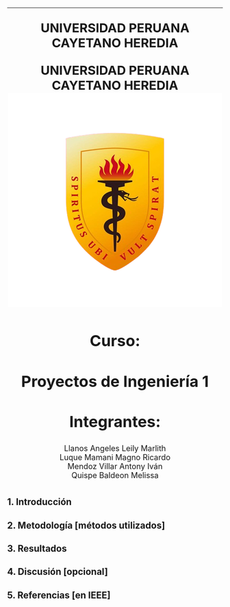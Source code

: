 
---

<p style="text-align: center; font-weight: bold; font-size: 29px;">
    UNIVERSIDAD PERUANA CAYETANO HEREDIA
</p>

<p align="center" style="font-size: 29px;">
    <strong>UNIVERSIDAD PERUANA CAYETANO HEREDIA</strong>
    <img src="escudo.png" alt="Descripción de la imagen">
</p>

<div style="text-align: center;">
    <h2 style="font-size: 36px; font-weight: bold;">Curso:</h2>
    <h2 style="font-size: 36px;">Proyectos de Ingeniería 1</h2>
    <h2 style="font-size: 36px; font-weight: bold;">Integrantes:</h2>
    <p style="font-size: 18px; margin-top: 10px;">
        Llanos Angeles Leily Marlith<br>
        Luque Mamani Magno Ricardo<br>
        Mendoz Villar Antony Iván<br>
        Quispe Baldeon Melissa<br>
    </p>
</div>


#
#


## **1. Introducción**

## **2. Metodología [métodos utilizados]**

## **3. Resultados**

## **4. Discusión [opcional]**

## **5. Referencias [en IEEE]**

